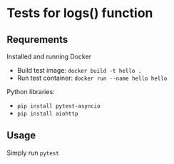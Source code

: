 # Tests for logs() function

## Requrements

Installed and running Docker

- Build test image: `docker build -t hello .`
- Run test container: `docker run --name hello hello`

Python libraries:
- `pip install pytest-asyncio`
- `pip install aiohttp`

## Usage
Simply run `pytest`
